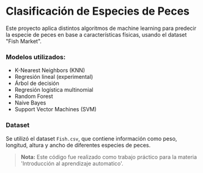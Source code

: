 # Clasificación de Especies de Peces

Este proyecto aplica distintos algoritmos de machine learning para predecir la especie de peces en base a características físicas, usando el dataset "Fish Market".

### Modelos utilizados:
- K-Nearest Neighbors (KNN)
- Regresión lineal (experimental)
- Árbol de decisión
- Regresión logística multinomial
- Random Forest
- Naive Bayes
- Support Vector Machines (SVM)

### Dataset
Se utilizó el dataset `Fish.csv`, que contiene información como peso, longitud, altura y ancho de diferentes especies de peces.

> **Nota:** Este código fue realizado como trabajo práctico para la materia 'Introducción al aprendizaje automatico'.